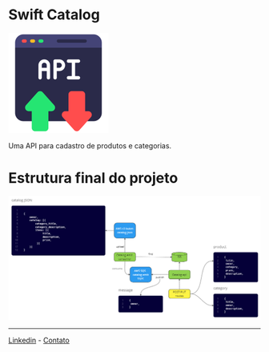 # Swift Catalog

![swift-catalog-api](img/api/swift-catalog-api.png)

Uma API para cadastro de produtos e categorias.

# Estrutura final do projeto

![diagrams](img/diagram/diagram.png)

---
[Linkedin](https://www.linkedin.com/in/wellitonfernandes/) - [Contato](https://wellitonleal.com.br) 
